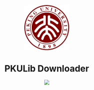 <div align="center">
  <img src="./assets/PKULogo.svg" width="144" height="144">
  <h1>PKULib Downloader</h1>

  <a href="https://github.com/thezzisu/pkulib-downloader/raw/development/src/index.js">
    <img src="https://img.shields.io/badge/PKULib-downloader-brightgreen?style=for-the-badge">
  </a>

</div>
